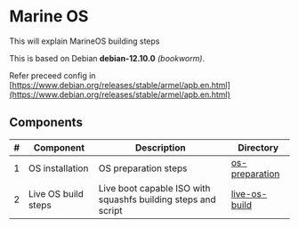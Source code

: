 # Marine OS 

This will explain MarineOS building steps

This is based on Debian **debian-12.10.0** *(bookworm)*.

Refer preceed config in [https://www.debian.org/releases/stable/armel/apb.en.html](https://www.debian.org/releases/stable/armel/apb.en.html)

## Components 
| # | Component | Description | Directory |
| --- | --- | --- | --- |
| 1 | OS installation | OS preparation steps | [os-preparation](os-preparation) |
| 2 | Live OS build steps | Live boot capable ISO with squashfs building steps and script | [live-os-build](live-os-build) |


